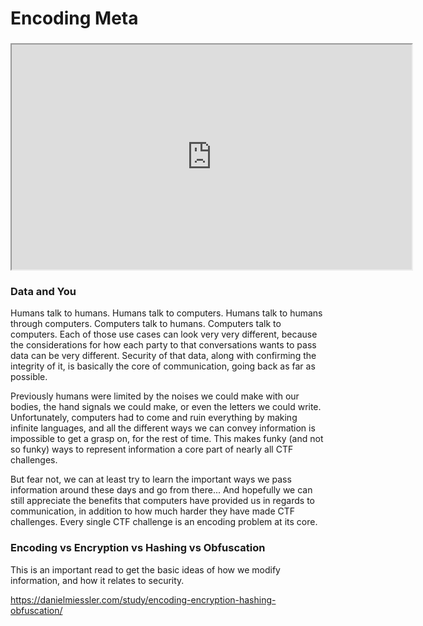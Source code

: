 # Encoding Meta

### <iframe allowfullscreen class="fr-draggable" height="360" src="https://www.youtube.com/embed/fq5oymiJKNU?wmode=opaque" width="640"></iframe> 

  

### Data and You

Humans talk to humans. Humans talk to computers. Humans talk to humans
through computers. Computers talk to humans. Computers talk to
computers. Each of those use cases can look very very different, because
the considerations for how each party to that conversations wants to
pass data can be very different. Security of that data, along with
confirming the integrity of it, is basically the core of communication,
going back as far as possible. 

Previously humans were limited by the noises we could make with our
bodies, the hand signals we could make, or even the letters we could
write. Unfortunately, computers had to come and ruin everything by
making infinite languages, and all the different ways we can convey
information is impossible to get a grasp on, for the rest of time. This
makes funky (and not so funky) ways to represent information a core part
of nearly all CTF challenges. 

But fear not, we can at least try to learn the important ways we pass
information around these days and go from there... And hopefully we can
still appreciate the benefits that computers have provided us in regards
to communication, in addition to how much harder they have made CTF
challenges. Every single CTF challenge is an encoding problem at its
core. 

  

### Encoding vs Encryption vs Hashing vs Obfuscation

This is an important read to get the basic ideas of how we modify
information, and how it relates to security.

<https://danielmiessler.com/study/encoding-encryption-hashing-obfuscation/>
